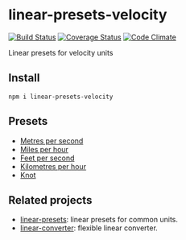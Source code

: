 # linear-presets-velocity

[![Build Status](https://travis-ci.org/javiercejudo/linear-presets-velocity.svg)](https://travis-ci.org/javiercejudo/linear-presets-velocity)
[![Coverage Status](https://coveralls.io/repos/javiercejudo/linear-presets-velocity/badge.svg?branch=master)](https://coveralls.io/r/javiercejudo/linear-presets-velocity?branch=master)
[![Code Climate](https://codeclimate.com/github/javiercejudo/linear-presets-velocity/badges/gpa.svg)](https://codeclimate.com/github/javiercejudo/linear-presets-velocity)

Linear presets for velocity units

## Install

    npm i linear-presets-velocity

## Presets

- [Metres per second](https://en.wikipedia.org/wiki/Metre_per_second)
- [Miles per hour](https://en.wikipedia.org/wiki/Miles_per_hour)
- [Feet per second](https://en.wikipedia.org/wiki/Foot_per_second)
- [Kilometres per hour](https://en.wikipedia.org/wiki/Kilometres_per_hour)
- [Knot](https://en.wikipedia.org/wiki/Knot_(unit))

## Related projects

- [linear-presets](https://github.com/javiercejudo/linear-presets): linear presets for common units.
- [linear-converter](https://github.com/javiercejudo/linear-converter): flexible linear converter.
